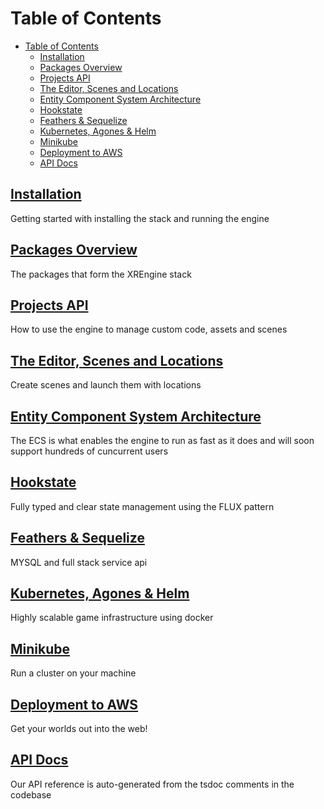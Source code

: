 # Table of Contents
- [Table of Contents](#table-of-contents)
  - [Installation](#installation)
  - [Packages Overview](#packages-overview)
  - [Projects API](#projects-api)
  - [The Editor, Scenes and Locations](#the-editor-scenes-and-locations)
  - [Entity Component System Architecture](#entity-component-system-architecture)
  - [Hookstate](#hookstate)
  - [Feathers & Sequelize](#feathers--sequelize)
  - [Kubernetes, Agones & Helm](#kubernetes-agones--helm)
  - [Minikube](#minikube)
  - [Deployment to AWS](#deployment-to-aws)
  - [API Docs](#api-docs)


## [Installation](./01-installation.md)
Getting started with installing the stack and running the engine
## [Packages Overview](./02-packages.md)
The packages that form the XREngine stack
## [Projects API](./03-projects-api.md)
How to use the engine to manage custom code, assets and scenes
## [The Editor, Scenes and Locations](./04-editor-scenes-locations.md)
Create scenes and launch them with locations
## [Entity Component System Architecture](./05-ecs.md)
The ECS is what enables the engine to run as fast as it does and will soon support hundreds of cuncurrent users
## [Hookstate](./06-hookstate.md)
Fully typed and clear state management using the FLUX pattern
## [Feathers & Sequelize](./07-feathers-sequelize.md)
MYSQL and full stack service api
## [Kubernetes, Agones & Helm](./08-K8s-agones-helm.md)
Highly scalable game infrastructure using docker
## [Minikube](./09-minikube.md)
Run a cluster on your machine
## [Deployment to AWS](./10-deployment.md)
Get your worlds out into the web!
## [API Docs](https://xrfoundation.github.io/xrengine-docs/docs/)
Our API reference is auto-generated from the tsdoc comments in the codebase
